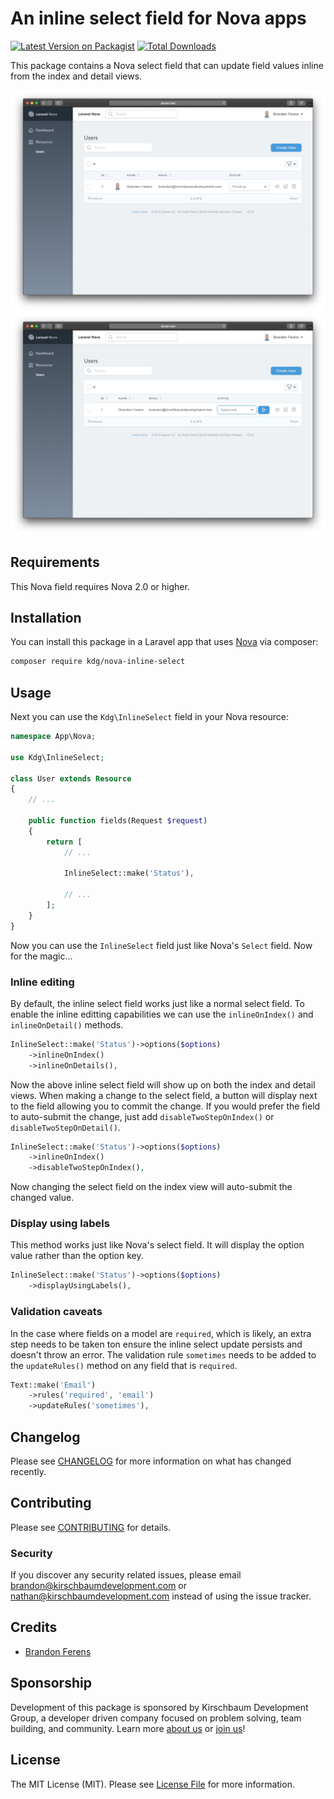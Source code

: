 # An inline select field for Nova apps

[![Latest Version on Packagist](https://img.shields.io/packagist/v/kirschbaum-development/nova-inline-select.svg?style=flat-square)](https://packagist.org/packages/kirschbaum-development/nova-inline-select)
[![Total Downloads](https://img.shields.io/packagist/dt/kirschbaum-development/nova-inline-select.svg?style=flat-square)](https://packagist.org/packages/kirschbaum-development/nova-inline-select)

This package contains a Nova select field that can update field values inline from the index and detail views.

![screenshot of the inline select field](screenshots/pending.png)
![screenshot of the inline select field ready for submitting](screenshots/approved.png)

## Requirements

This Nova field requires Nova 2.0 or higher.

## Installation

You can install this package in a Laravel app that uses [Nova](https://nova.laravel.com) via composer:

```bash
composer require kdg/nova-inline-select
```

## Usage

Next you can use the `Kdg\InlineSelect` field in your Nova resource:

```php
namespace App\Nova;

use Kdg\InlineSelect;

class User extends Resource
{
    // ...
    
    public function fields(Request $request)
    {
        return [
            // ...
            
            InlineSelect::make('Status'),

            // ...
        ];
    }
}
```

Now you can use the `InlineSelect` field just like Nova's `Select` field. Now for the magic... 

### Inline editing

By default, the inline select field works just like a normal select field. To enable the inline editting capabilities we can use the `inlineOnIndex()` and `inlineOnDetail()` methods.

```php
InlineSelect::make('Status')->options($options)
    ->inlineOnIndex()
    ->inlineOnDetails(),
```

Now the above inline select field will show up on both the index and detail views. When making a change to the select field, a button will display next to the field allowing you to commit the change. If you would prefer the field to auto-submit the change, just add `disableTwoStepOnIndex()` or `disableTwoStepOnDetail()`.

```php
InlineSelect::make('Status')->options($options)
    ->inlineOnIndex()
    ->disableTwoStepOnIndex(),
```

Now changing the select field on the index view will auto-submit the changed value.

### Display using labels

This method works just like Nova's select field. It will display the option value rather than the option key.

```php
InlineSelect::make('Status')->options($options)
    ->displayUsingLabels(),
```

### Validation caveats

In the case where fields on a model are `required`, which is likely, an extra step needs to be taken ton ensure the inline select update persists and doesn't throw an error. The validation rule `sometimes` needs to be added to the `updateRules()` method on any field that is `required`.

```php
Text::make('Email')
    ->rules('required', 'email')
    ->updateRules('sometimes'),
```

## Changelog

Please see [CHANGELOG](CHANGELOG.md) for more information on what has changed recently.

## Contributing

Please see [CONTRIBUTING](CONTRIBUTING.md) for details.

### Security

If you discover any security related issues, please email brandon@kirschbaumdevelopment.com or nathan@kirschbaumdevelopment.com instead of using the issue tracker.

## Credits

- [Brandon Ferens](https://github.com/brandonferens)

## Sponsorship

Development of this package is sponsored by Kirschbaum Development Group, a developer driven company focused on problem solving, team building, and community. Learn more [about us](https://kirschbaumdevelopment.com) or [join us](https://careers.kirschbaumdevelopment.com)!

## License

The MIT License (MIT). Please see [License File](LICENSE.md) for more information.
